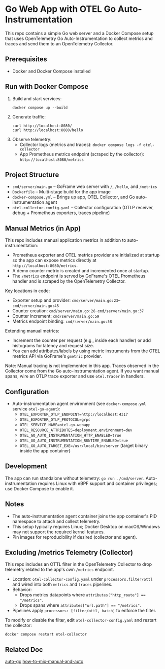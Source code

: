 # Go Web App with OTEL Go Auto-Instrumentation

This repo contains a simple Go web server and a Docker Compose setup that uses OpenTelemetry Go Auto-Instrumentation to collect metrics and traces and send them to an OpenTelemetry Collector.

## Prerequisites
- Docker and Docker Compose installed

## Run with Docker Compose
1. Build and start services:
   ```
   docker compose up --build
   ```
2. Generate traffic:
   ```
   curl http://localhost:8080/
   curl http://localhost:8080/hello
   ```
3. Observe telemetry:
   - Collector logs (metrics and traces): `docker compose logs -f otel-collector`
   - App Prometheus metrics endpoint (scraped by the collector): `http://localhost:8080/metrics`

## Project Structure
- `cmd/server/main.go` – GoFrame web server with `/`, `/hello`, and `/metrics`
- `Dockerfile` – Multi-stage build for the app image
- `docker-compose.yml` – Brings up app, OTEL Collector, and Go auto-instrumentation agent
- `otel-collector-config.yaml` – Collector configuration (OTLP receiver, debug + Prometheus exporters, traces pipeline)

## Manual Metrics (in App)
This repo includes manual application metrics in addition to auto-instrumentation:

- Prometheus exporter and OTEL metrics provider are initialized at startup so the app can expose metrics directly at `http://localhost:8080/metrics`.
- A demo counter metric is created and incremented once at startup.
- The `/metrics` endpoint is served by GoFrame's OTEL Prometheus handler and is scraped by the OpenTelemetry Collector.

Key locations in code:

- Exporter setup and provider: `cmd/server/main.go:23`–`cmd/server/main.go:45`
- Counter creation: `cmd/server/main.go:26`–`cmd/server/main.go:37`
- Counter increment: `cmd/server/main.go:59`
- Metrics endpoint binding: `cmd/server/main.go:58`

Extending manual metrics:

- Increment the counter per request (e.g., inside each handler) or add histograms for latency and request size.
- You can add attributes/labels by using metric instruments from the OTEL metrics API via GoFrame's `gmetric` provider.

Note: Manual tracing is not implemented in this app. Traces observed in the Collector come from the Go auto-instrumentation agent. If you want manual spans, wire an OTLP trace exporter and use `otel.Tracer` in handlers.

## Configuration
- Auto-instrumentation agent environment (see `docker-compose.yml` service `otel-go-agent`):
  - `OTEL_EXPORTER_OTLP_ENDPOINT=http://localhost:4317`
  - `OTEL_EXPORTER_OTLP_PROTOCOL=grpc`
  - `OTEL_SERVICE_NAME=otel-go-webapp`
  - `OTEL_RESOURCE_ATTRIBUTES=deployment.environment=dev`
  - `OTEL_GO_AUTO_INSTRUMENTATION_HTTP_ENABLED=true`
  - `OTEL_GO_AUTO_INSTRUMENTATION_RUNTIME_ENABLED=true`
  - `OTEL_GO_AUTO_TARGET_EXE=/usr/local/bin/server` (target binary inside the app container)

## Development
The app can run standalone without telemetry: `go run ./cmd/server`. Auto-instrumentation requires Linux with eBPF support and container privileges; use Docker Compose to enable it.

## Notes
- The auto-instrumentation agent container joins the app container's PID namespace to attach and collect telemetry.
- This setup typically requires Linux; Docker Desktop on macOS/Windows may not support the required kernel features.
- Pin images for reproducibility if desired (collector and agent).

## Excluding /metrics Telemetry (Collector)
This repo includes an OTTL filter in the OpenTelemetry Collector to drop telemetry related to the app's own `/metrics` endpoint.

- Location: `otel-collector-config.yaml` under `processors.filter/ottl` and wired into both `metrics` and `traces` pipelines.
- Behavior:
  - Drops metrics datapoints where `attributes["http_route"] == "/metrics"`.
  - Drops spans where `attributes["url.path"] == "/metrics"`.
- Pipelines apply `processors: [filter/ottl, batch]` to enforce the filter.

To modify or disable the filter, edit `otel-collector-config.yaml` and restart the collector:

```
docker compose restart otel-collector
```


## Related Doc
[auto-go](https://github.com/open-telemetry/opentelemetry-go-instrumentation/blob/main/docs/getting-started.md)
[how-to-mix-manual-and-auto](https://goframe.org/en/docs/obs/metrics-builtin)
